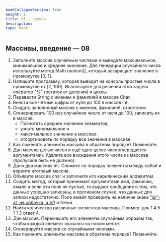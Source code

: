 ```yaml
---
bookCollapseSection: true
weight: 1
title: 01 - логика 
description: 
type: book 
---
```


## Массивы, введение — 08

1. Заполните массив случайным числами и выведете максимальное, минимальное и среднее значение.
Для генерации случайного числа используйте метод Math.random(), который возвращает значение в промежутке [0, 1].
2. Напишите программу, которая выводит на консоль простые числа в промежутке от [2, 100].
   Используйте для решения этой задачи оператор "%" (остаток от деления) и циклы.    
3. Перевести String с именем и фамилией в массив Char.
4. Внести все чётные цифры от нуля до 100 в массив int.
5. Создать заполненый массив с именем, фамилией, отчеством.
6. Сгенерировать 100 раз случайное число от нуля до 100, записать их в массив.
    - Посчитать среднее значение элементов,
    - узнать минимальное и
    - максимальное значение в массиве.
    - отсортировать по порядку все значения в массиве.
7. Как поменять элементы массива в обратном порядке? Поменяйте.
8. Дан массив целых чисел и ещё одно целое число(передаётся аргументами). Удалите все вхождения этого числа из массива (пропусков быть не должно).
9. Дано два массива int. Сложите по порядку элементы между собой и верните итоговый массив.
10. Объявите массив char и заполните его кирилическим алфавитом.
11. Создать метод, который принимает аргументами имя, фамилию, емайл и если эти поля не пустые, то выдают сообщение о том, что данные успешно записаны, в противном случае, что данных для записи недостаточно. Поле емайл проверить на наличие знака ["@"-at, не собачка, а эт!](https://en.wikipedia.org/wiki/At_sign) и точки.
12. Найти количество различных элементов массива. Пример: для 1 4 5 1 1 3 ответ 4.
13. Дан массив. Перемешать его элементы случайным образом так, чтобы каждый элемент оказался на новом месте.
14. Сгенерируйте массив со случайными числами. 
15. Как поменять элементы массива в обратном порядке? Поменяйте.
